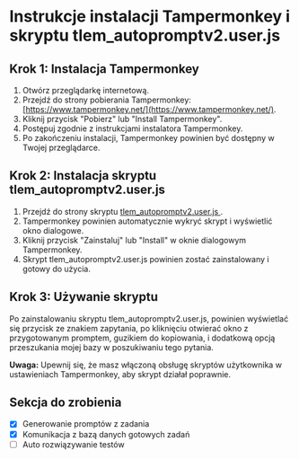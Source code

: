 # Instrukcje instalacji Tampermonkey i skryptu tlem_autopromptv2.user.js

## Krok 1: Instalacja Tampermonkey

1. Otwórz przeglądarkę internetową.
2. Przejdź do strony pobierania Tampermonkey: [https://www.tampermonkey.net/](https://www.tampermonkey.net/).
3. Kliknij przycisk "Pobierz" lub "Install Tampermonkey".
4. Postępuj zgodnie z instrukcjami instalatora Tampermonkey.
5. Po zakończeniu instalacji, Tampermonkey powinien być dostępny w Twojej przeglądarce.

## Krok 2: Instalacja skryptu tlem_autopromptv2.user.js

1. Przejdź do strony skryptu [tlem_autopromptv2.user.js ](https://github.com/Rutra09/tlem_autoprompt/raw/main/Tlem_AutoPromtv2.user.js).
2. Tampermonkey powinien automatycznie wykryć skrypt i wyświetlić okno dialogowe.
3. Kliknij przycisk "Zainstaluj" lub "Install" w oknie dialogowym Tampermonkey.
4. Skrypt tlem_autopromptv2.user.js powinien zostać zainstalowany i gotowy do użycia.

## Krok 3: Używanie skryptu

Po zainstalowaniu skryptu tlem_autopromptv2.user.js, powinien wyświetlać się przycisk ze znakiem zapytania, po kliknięciu otwierać okno z przygotowanym promptem, guzikiem do kopiowania, i dodatkową opcją przeszukania mojej bazy w poszukiwaniu tego pytania.



**Uwaga:** Upewnij się, że masz włączoną obsługę skryptów użytkownika w ustawieniach Tampermonkey, aby skrypt działał poprawnie.



## Sekcja do zrobienia

- [x] Generowanie promptów z zadania
- [x] Komunikacja z bazą danych gotowych zadań
- [ ] Auto rozwiązywanie testów 